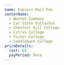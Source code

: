 ```yaml
---
name: Express Mail Fee
centerName:
  - Boston Commons
  - Cal State Fullerton
  - Chestnut Hill College
  - Citrus College
  - Fisher College
  - Saddleback College
priceDetails:
  cost: 65
  payPeriod: Once
---
```

